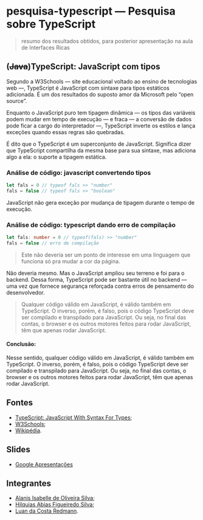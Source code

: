 # pesquisa-typescript — Pesquisa sobre TypeScript

> resumo dos resultados obtidos, para posterior apresentação na aula de Interfaces Ricas

<h2>(<del>Java</del>)TypeScript: JavaScript com tipos</h2>
Segundo a W3Schools — site educacional voltado ao ensino de tecnologias web —, TypeScript é JavaScript com sintaxe para tipos estáticos adicionada. É um dos resultados do suposto amor da Microsoft pelo “open source”.

Enquanto o JavaScript puro tem tipagem dinâmica — os tipos das variáveis podem mudar em tempo de execução — e fraca — a conversão de dados pode ficar a cargo do interpretador —, TypeScript inverte os estilos e lança exceções quando essas regras são quebradas.

É dito que o TypeScript é um superconjunto de JavaScript. Significa dizer que TypeScript compartilha da mesma base para sua sintaxe, mas adiciona algo a ela: o suporte a tipagem estática.


### Análise de código: javascript convertendo tipos
```js
let fals = 0 // typeof fals >> "number"
fals = false // typeof fals >> "boolean"
```

JavaScript não gera exceção por mudança de tipagem durante o tempo de execução.

### Análise de código: typescript dando erro de compilação

```ts
let fals: number = 0 // typeof(fals) >> "number"
fals = false // erro de compilação
```

> Este não deveria ser um ponto de interesse em uma linguagem que funciona só pra mudar a cor da página.

Não deveria mesmo. Mas o JavaScript ampliou seu terreno e foi para o backend. Dessa forma, TypeScript pode ser bastante útil no backend — uma vez que fornece segurança reforçada contra erros de pensamento do desenvolvedor.

> Qualquer código válido em JavaScript, é válido também em TypeScript. O inverso, porém, é falso, pois o código TypeScript deve ser compilado e transpilado para JavaScript. Ou seja, no final das contas, o browser e os outros motores feitos para rodar JavaScript, têm que apenas rodar JavaScript.

#### Conclusão:
Nesse sentido, qualquer código válido em JavaScript, é válido também em TypeScript. O inverso, porém, é falso, pois o código TypeScript deve ser compilado e transpilado para JavaScript. Ou seja, no final das contas, o browser e os outros motores feitos para rodar JavaScript, têm que apenas rodar JavaScript.

## Fontes
- [TypeScript: JavaScript With Syntax For Types](https://www.typescriptlang.org/);
- [W3Schools](https://duckduckgo.com);
- [Wikipédia](https://pt.wikipedia.org/wiki/TypeScript).

##  Slides
- [Google Apresentações](https://docs.google.com/presentation/d/1SLd3gfY79CPHQivekRXGIF9NUGDHNtXVbBZ0c2tVqgE/edit?usp=sharing)

## Integrantes
- [Alanis Isabelle de Oliveira Silva](https://github.com/allanisPixel);
- [Hilquias Abias Figueiredo Silva](https://github.com/HilquiasAbias);
- [Luan da Costa Redmann](https://github.com/cannudo).
